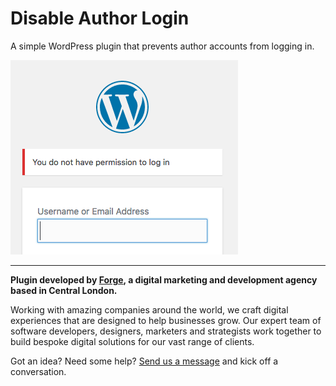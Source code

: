 # Disable Author Login

A simple WordPress plugin that prevents author accounts from logging in.

![](screenshot.png)

---

**Plugin developed by [Forge](https://www.forge.uk), a digital marketing and development agency based in Central London.**

Working with amazing companies around the world, we craft digital experiences that are designed to help businesses grow. Our expert team of software developers, designers, marketers and strategists work together to build bespoke digital solutions for our vast range of clients.

Got an idea? Need some help? [Send us a message](https://www.forge.uk/get-in-touch/) and kick off a conversation.
